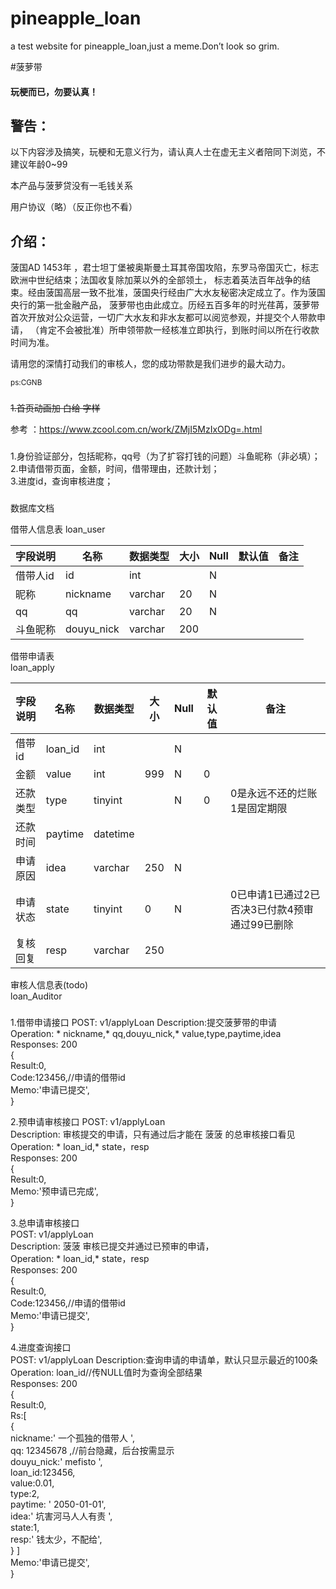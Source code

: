 # pineapple_loan
a test website for pineapple_loan,just a meme.Don’t look so grim.

#菠萝带

#### 玩梗而已，勿要认真！

## 警告：
以下内容涉及搞笑，玩梗和无意义行为，请认真人士在虚无主义者陪同下浏览，不建议年龄0~99

本产品与菠萝贷没有一毛钱关系

用户协议（略）（反正你也不看）

## 介绍：
菠国AD 1453年 ，君士坦丁堡被奥斯曼土耳其帝国攻陷，东罗马帝国灭亡，标志欧洲中世纪结束；法国收复除加莱以外的全部领土，
标志着英法百年战争的结束。经由菠国高层一致不批准，菠国央行经由广大水友秘密决定成立了。作为菠国央行的第一批金融产品，
菠萝带也由此成立。历经五百多年的时光荏苒，菠萝带首次开放对公众运营，一切广大水友和非水友都可以阅览参观，并提交个人带款申请，
（肯定不会被批准）所申领带款一经核准立即执行，到账时间以所在行收款时间为准。

请用您的深情打动我们的审核人，您的成功带款是我们进步的最大动力。

<small>ps:CGNB</small>

###
<s>1.首页动画加 白给 字样</s>

参考 ：https://www.zcool.com.cn/work/ZMjI5MzIxODg=.html

###
1.身份验证部分，包括昵称，qq号（为了扩容打钱的问题）斗鱼昵称（非必填）；  
2.申请借带页面，金额，时间，借带理由，还款计划；  
3.进度id，查询审核进度；  

###
数据库文档


借带人信息表
loan_user

| 字段说明 | 名称 | 数据类型  | 大小 | Null | 默认值 | 备注 |  
| ------- | ---- | -------- | --- | ---- | ----- | ---- |   
| 借带人id | id   | int      |     | N    |       |      |
| 昵称     | nickname   | varchar| 20 | N |       |      |
| qq      | qq          | varchar|  20 | N |       |      |
| 斗鱼昵称 | douyu_nick  | varchar|  200 |  |       |      |


借带申请表  
loan_apply

| 字段说明 | 名称 | 数据类型  | 大小 | Null | 默认值 | 备注 |  
| ------- | ---- | -------- | --- | ---- | ----- | ---- |   
| 借带id   | loan_id   | int |     | N    |       |      |
| 金额   | value   | int |   999  | N    |   0  |      |
| 还款类型   | type   | tinyint |     | N    |   0  |   0是永远不还的烂账   1是固定期限|
| 还款时间   | paytime   | datetime |     |     |     |      |
| 申请原因   | idea   | varchar |   250  |   N  |     |      |
| 申请状态   | state   | tinyint |   0  |   N  |     |  0已申请1已通过2已否决3已付款4预审通过99已删除    |
| 复核回复   | resp   | varchar |   250  |     |     |      |


审核人信息表(todo)  
loan_Auditor   

###
1.借带申请接口
POST: v1/applyLoan
Description:提交菠萝带的申请  
Operation: * nickname,* qq,douyu_nick,*  value,type,paytime,idea  
Responses:  200  
    {  
        Result:0,  
        Code:123456,//申请的借带id  
        Memo:'申请已提交',  
    }


2.预申请审核接口
POST: v1/applyLoan  
Description: 审核提交的申请，只有通过后才能在 菠菠 的总审核接口看见   
Operation: * loan_id,* state，resp  
Responses:  200   
    {  
        Result:0,  
        Memo:'预申请已完成',  
    }  
    
3.总申请审核接口  
POST: v1/applyLoan  
Description:  菠菠 审核已提交并通过已预审的申请，    
Operation: * loan_id,* state，resp  
Responses:  200  
    {  
        Result:0,  
        Code:123456,//申请的借带id  
        Memo:'申请已提交',  
    }  

4.进度查询接口  
POST: v1/applyLoan
Description:查询申请的申请单，默认只显示最近的100条     
Operation: loan_id//传NULL值时为查询全部结果  
Responses:  200  
    {  
        Result:0,  
        Rs:[  
        {  
            nickname:' 一个孤独的借带人 ',  
            qq: 12345678 ,//前台隐藏，后台按需显示  
            douyu_nick:' mefisto ',  
            loan_id:123456,  
            value:0.01,  
            type:2,  
            paytime: ' 2050-01-01',  
            idea:' 坑害河马人人有责 ',  
            state:1,  
            resp:' 钱太少，不配给',  
        }
        ]  
        Memo:'申请已提交',  
    }  
